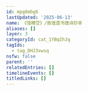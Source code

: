 ```yaml
---
id: mpg6mbg6
lastUpdated: '2025-06-13'
name: 《惜樽空》/敦煌遗书唐诗抄本
aliases: []
layer: 3
categoryId: cat_1YBqIhJq
tagIds:
  - tag_DHJ3xwsq
nsfw: false
parent: ''
relatedEntries: []
timelineEvents: []
titledLinks: []
---
```


